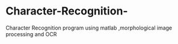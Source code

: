 # Character-Recognition-
Character Recognition program using matlab ,morphological image processing and OCR
